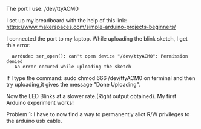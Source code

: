 The port I use: /dev/ttyACM0

I set up my breadboard with the help of this link:
       https://www.makerspaces.com/simple-arduino-projects-beginners/
       
I connected the port to my laptop. While uploading the blink sketch, I get this error:
      
      avrdude: ser_open(): can't open device "/dev/ttyACM0": Permission denied
       An error occured while uploading the sketch

If I type the command: sudo chmod 666 /dev/ttyACM0 on terminal
and then try uploading,it gives the message "Done Uploading".

Now the LED Blinks at a slower rate.(Right output obtained).
My first Arduino experiment works!

Problem 1:
I have to now find a way to permanently allot R/W privileges to the arduino usb cable.
